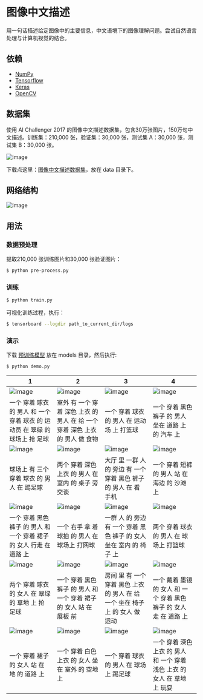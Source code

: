 # 图像中文描述

用一句话描述给定图像中的主要信息，中文语境下的图像理解问题。尝试自然语言处理与计算机视觉的结合。

## 依赖
- [NumPy](http://docs.scipy.org/doc/numpy-1.10.1/user/install.html)
- [Tensorflow](https://www.tensorflow.org/versions/r0.8/get_started/os_setup.html)
- [Keras](https://keras.io/#installation)
- [OpenCV](https://opencv-python-tutroals.readthedocs.io/en/latest/)

## 数据集

使用 AI Challenger 2017 的图像中文描述数据集，包含30万张图片，150万句中文描述。训练集：210,000 张，验证集：30,000 张，测试集 A：30,000 张，测试集 B：30,000 张。


 ![image](https://github.com/foamliu/Image-Captioning-v2/raw/master/images/dataset.png)

下载点这里：[图像中文描述数据集](https://challenger.ai/datasets/caption)，放在 data 目录下。


## 网络结构

 ![image](https://github.com/foamliu/Image-Captioning-v2/raw/master/images/net.png)

## 用法

### 数据预处理
提取210,000 张训练图片和30,000 张验证图片：
```bash
$ python pre-process.py
```

### 训练
```bash
$ python train.py
```

可视化训练过程，执行：
```bash
$ tensorboard --logdir path_to_current_dir/logs
```

### 演示
下载 [预训练模型](https://github.com/foamliu/Image-Captioning-v2/releases/download/v1.0/model.85-0.7657.hdf5) 放在 models 目录，然后执行:

```bash
$ python demo.py
```

1 | 2 | 3 | 4 |
|---|---|---|---|
|![image](https://github.com/foamliu/Image-Captioning-v2/raw/master/images/0_image.png)  | ![image](https://github.com/foamliu/Image-Captioning-v2/raw/master/images/1_image.png) | ![image](https://github.com/foamliu/Image-Captioning-v2/raw/master/images/2_image.png)| ![image](https://github.com/foamliu/Image-Captioning-v2/raw/master/images/3_image.png) |
|一个 穿着 球衣 的 男人 和 一个 穿着 球衣 的 运动员 在 翠绿 的 球场上 抢 足球 | 室外 有 一个 穿着 深色 上衣 的 男人 在 给 一个 穿着 深色 上衣 的 男人 做 食物 | 一个 穿着 球衣 的 男人 在 运动场 上 打篮球 | 一个 穿着 黑色 裤子 的 男人 坐在 道路 上 的 汽车 上 |
|![image](https://github.com/foamliu/Image-Captioning-v2/raw/master/images/4_image.png)  | ![image](https://github.com/foamliu/Image-Captioning-v2/raw/master/images/5_image.png) | ![image](https://github.com/foamliu/Image-Captioning-v2/raw/master/images/6_image.png)| ![image](https://github.com/foamliu/Image-Captioning-v2/raw/master/images/7_image.png) |
|球场上 有 三个 穿着 球衣 的 男人 在 踢足球 | 两个 穿着 深色 上衣 的 男人 在 室内 的 桌子 旁 交谈 | 大厅 里 一群 人 的 旁边 有 一个 穿着 黑色 裤子 的 男人 在 看 手机 | 一个 穿着 短裤 的 男人 站 在 海边 的 沙滩 上 |
|![image](https://github.com/foamliu/Image-Captioning-v2/raw/master/images/8_image.png)  | ![image](https://github.com/foamliu/Image-Captioning-v2/raw/master/images/9_image.png) |![image](https://github.com/foamliu/Image-Captioning-v2/raw/master/images/10_image.png) | ![image](https://github.com/foamliu/Image-Captioning-v2/raw/master/images/11_image.png)|
|一个 穿着 黑色 裤子 的 男人 和 一个 穿着 裙子 的 女人 行走 在 道路 上 | 一个 右手 拿 着 球拍 的 男人 在 球场上 打网球 | 一群 人 的 旁边 有 一个 穿着 黑色 裤子 的 女人 坐在 室内 的 椅子 上 | 两个 穿着 球衣 的 男人 在 球场上 打篮球 |
|![image](https://github.com/foamliu/Image-Captioning-v2/raw/master/images/12_image.png)  | ![image](https://github.com/foamliu/Image-Captioning-v2/raw/master/images/13_image.png) |![image](https://github.com/foamliu/Image-Captioning-v2/raw/master/images/14_image.png)| ![image](https://github.com/foamliu/Image-Captioning-v2/raw/master/images/15_image.png)|
|两个 穿着 球衣 的 女人 在 翠绿 的 草地 上 抢 足球|一个 穿着 黑色 裤子 的 男人 和 一个 穿着 裙子 的 女人 站 在 展板 前|房间 里 有 一个 穿着 黑色 上衣 的 男人 在 给 一个 坐在 椅子 上 的 女人 做 运动|一个 戴着 墨镜 的 女人 和 一个 穿着 黑色 裤子 的 女人 走 在 道路 上|
|![image](https://github.com/foamliu/Image-Captioning-v2/raw/master/images/16_image.png) | ![image](https://github.com/foamliu/Image-Captioning-v2/raw/master/images/17_image.png) | ![image](https://github.com/foamliu/Image-Captioning-v2/raw/master/images/18_image.png) | ![image](https://github.com/foamliu/Image-Captioning-v2/raw/master/images/19_image.png) |
|一个 穿着 裙子 的 女人 站 在 地 的 道路 上|一个 穿着 白色 上衣 的 女人 坐在 室外 的 空地 上|一个 穿着 球衣 的 男人 在 球场上 踢足球|一个 穿着 深色 上衣 的 男人 和 一个 穿着 浅色 上衣 的 女人 在 草地 上 玩耍|
